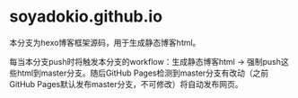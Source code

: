 # soyadokio.github.io

本分支为hexo博客框架源码，用于生成静态博客html。

每当本分支push时将触发本分支的workflow：生成静态博客html -> 强制push这些html到master分支。随后GitHub Pages检测到master分支有改动（之前GitHub Pages默认发布master分支，不可修改）将自动发布网页。

